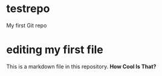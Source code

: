 # testrepo
My first Git repo

# editing my first file

This is a markdown file in this repository. **How Cool Is That?**


